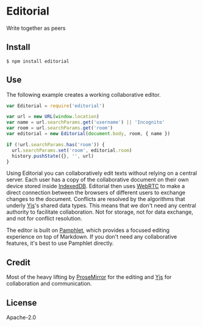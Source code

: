 # Editorial

Write together as peers

## Install

```
$ npm install editorial
```

## Use

The following example creates a working collaborative editor.

```js
var Editorial = require('editorial')

var url = new URL(window.location)
var name = url.searchParams.get('username') || 'Incognito'
var room = url.searchParams.get('room')
var editorial = new Editorial(document.body, room, { name })

if (!url.searchParams.has('room')) {
  url.searchParams.set('room', editorial.room)
  history.pushState({}, '', url)
}
```

Using Editorial you can collaboratively edit texts without relying on a central server. Each user has a copy of the collaborative document on their own device stored inside [IndexedDB](https://en.wikipedia.org/wiki/Indexed_Database_API). Editorial then uses [WebRTC](https://en.wikipedia.org/wiki/WebRTC) to make a direct connection between the browsers of different users to exchange changes to the document. Conflicts are resolved by the algorithms that underly [Yjs](https://yjs.dev)'s shared data types. This means that we don't need any central authority to facilitate collaboration. Not for storage, not for data exchange, and not for conflict resolution.

The editor is built on [Pamphlet](https://github.com/pamphlets/pamphlet), which provides a focused editing experience on top of Markdown. If you don't need any collaborative features, it's best to use Pamphlet directly.

## Credit

Most of the heavy lifting by [ProseMirror](https//prosemirror.net) for the editing and [Yjs](https://yjs.dev) for collaboration and communication.

## License

Apache-2.0
